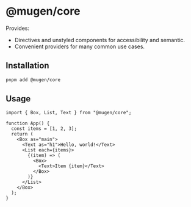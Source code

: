 # @mugen/core

Provides:

- Directives and unstyled components for accessibility and semantic.
- Convenient providers for many common use cases.

## Installation

```bash
pnpm add @mugen/core
```

## Usage

```tsx
import { Box, List, Text } from "@mugen/core";

function App() {
  const items = [1, 2, 3];
  return (
    <Box as="main">
      <Text as="h1">Hello, world!</Text>
      <List each={items}>
        {(item) => (
          <Box>
            <Text>Item {item}</Text>
          </Box>
        )}
      </List>
    </Box>
  );
}
```
